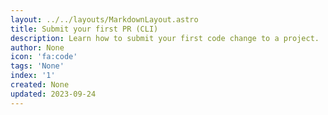 ```yaml
---
layout: ../../layouts/MarkdownLayout.astro
title: Submit your first PR (CLI)
description: Learn how to submit your first code change to a project.
author: None
icon: 'fa:code'
tags: 'None'
index: '1'
created: None
updated: 2023-09-24
---
```


<!--
  IMPORTANT: Do not edit this file directly!
  It is generated from the /guides directory
-->



<!--
	Article sourced from https://github.com/lissy93/git-into-opensource
	Licensed under MIT License, (C) Alicia Sykes <alicia@as93.net> 2023
	---
	This file was auto-generated at 2023-09-24 16:26:57.625359
	from /home/runner/work/git-into-open-source/git-into-open-source/guides/submit-your-first-pr-cli.md
	using /home/runner/work/git-into-open-source/git-into-open-source/lib/copy_resources_to_site.py
-->
